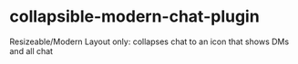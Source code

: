 # collapsible-modern-chat-plugin
Resizeable/Modern Layout only: collapses chat to an icon that shows DMs and all chat
